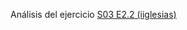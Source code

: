 Análisis del ejercicio
[S03 E2.2 (iiglesias)](https://docs.google.com/document/d/1vikROPxjPYA9eTB3EtpdCNFBbHQvN_Qt1Sg8wM-h9Pc/edit#)
